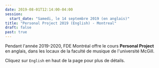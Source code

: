 ```yaml
---
date: 2019-08-01T12:14:00-04:00
session:
  start_date: "Samedi, le 14 septembre 2019 (en anglais)"
title: "Personal Project 2019 (English) - Montreal"
draft: false
past: true
---
```


Pendant l'année 2019-2020, FDE Montréal offre le cours **Personal Project** en
anglais, dans les locaux de la faculté de musique de l'université McGill.

Cliquez sur `English` en haut de la page pour plus de détails.
